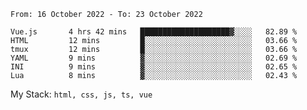 <!--START_SECTION:waka-->

```text
From: 16 October 2022 - To: 23 October 2022

Vue.js       4 hrs 42 mins   ████████████████████▓░░░░   82.89 %
HTML         12 mins         █░░░░░░░░░░░░░░░░░░░░░░░░   03.66 %
tmux         12 mins         █░░░░░░░░░░░░░░░░░░░░░░░░   03.66 %
YAML         9 mins          ▓░░░░░░░░░░░░░░░░░░░░░░░░   02.69 %
INI          9 mins          ▓░░░░░░░░░░░░░░░░░░░░░░░░   02.65 %
Lua          8 mins          ▓░░░░░░░░░░░░░░░░░░░░░░░░   02.43 %
```

<!--END_SECTION:waka-->
My Stack: `html, css, js, ts, vue`
